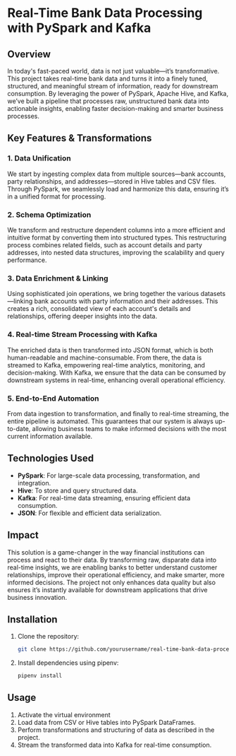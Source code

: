 # Real-Time Bank Data Processing with PySpark and Kafka

## Overview

In today's fast-paced world, data is not just valuable—it’s transformative. This project takes real-time bank data and turns it into a finely tuned, structured, and meaningful stream of information, ready for downstream consumption. By leveraging the power of PySpark, Apache Hive, and Kafka, we’ve built a pipeline that processes raw, unstructured bank data into actionable insights, enabling faster decision-making and smarter business processes.

## Key Features & Transformations

### 1. **Data Unification**  
We start by ingesting complex data from multiple sources—bank accounts, party relationships, and addresses—stored in Hive tables and CSV files. Through PySpark, we seamlessly load and harmonize this data, ensuring it’s in a unified format for processing.

### 2. **Schema Optimization**  
We transform and restructure dependent columns into a more efficient and intuitive format by converting them into structured types. This restructuring process combines related fields, such as account details and party addresses, into nested data structures, improving the scalability and query performance.

### 3. **Data Enrichment & Linking**  
Using sophisticated join operations, we bring together the various datasets—linking bank accounts with party information and their addresses. This creates a rich, consolidated view of each account's details and relationships, offering deeper insights into the data.

### 4. **Real-time Stream Processing with Kafka**  
The enriched data is then transformed into JSON format, which is both human-readable and machine-consumable. From there, the data is streamed to Kafka, empowering real-time analytics, monitoring, and decision-making. With Kafka, we ensure that the data can be consumed by downstream systems in real-time, enhancing overall operational efficiency.

### 5. **End-to-End Automation**  
From data ingestion to transformation, and finally to real-time streaming, the entire pipeline is automated. This guarantees that our system is always up-to-date, allowing business teams to make informed decisions with the most current information available.

## Technologies Used

- **PySpark**: For large-scale data processing, transformation, and integration.
- **Hive**: To store and query structured data.
- **Kafka**: For real-time data streaming, ensuring efficient data consumption.
- **JSON**: For flexible and efficient data serialization.

## Impact

This solution is a game-changer in the way financial institutions can process and react to their data. By transforming raw, disparate data into real-time insights, we are enabling banks to better understand customer relationships, improve their operational efficiency, and make smarter, more informed decisions. The project not only enhances data quality but also ensures it’s instantly available for downstream applications that drive business innovation.

## Installation

1. Clone the repository:
   ```bash
   git clone https://github.com/yourusername/real-time-bank-data-processing.git

2. Install dependencies using pipenv:
   ```bash
   pipenv install

## Usage
1. Activate the virtual environment
2. Load data from CSV or Hive tables into PySpark DataFrames.
3. Perform transformations and structuring of data as described in the project.
4. Stream the transformed data into Kafka for real-time consumption.

